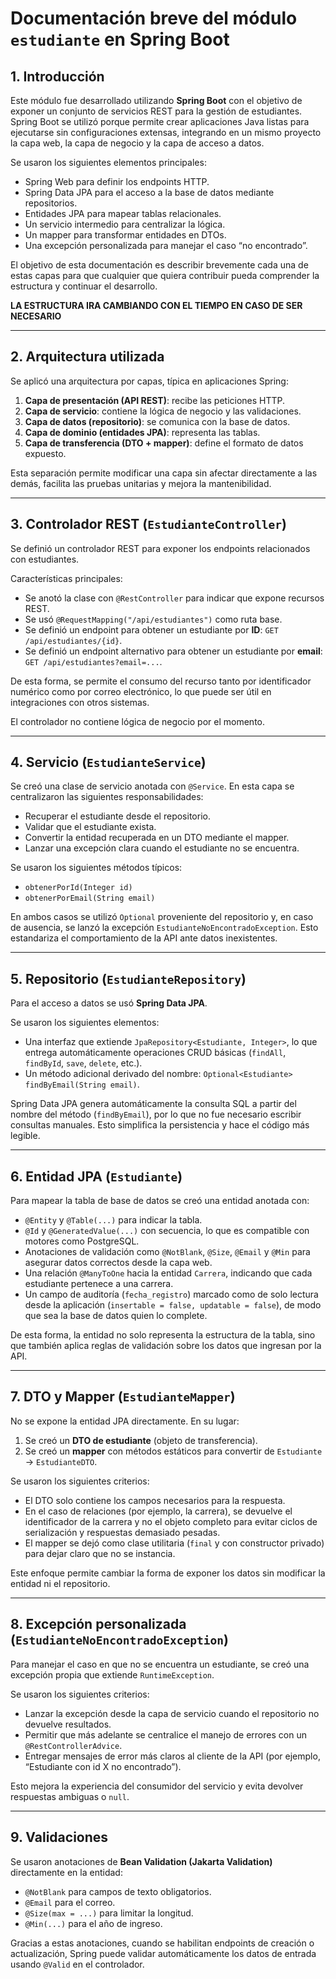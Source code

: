 # Documentación breve del módulo `estudiante` en Spring Boot

## 1. Introducción

Este módulo fue desarrollado utilizando **Spring Boot** con el objetivo de exponer un conjunto de servicios REST para la gestión de estudiantes. Spring Boot se utilizó porque permite crear aplicaciones Java listas para ejecutarse sin configuraciones extensas, integrando en un mismo proyecto la capa web, la capa de negocio y la capa de acceso a datos.

  Se usaron los siguientes elementos principales:

- Spring Web para definir los endpoints HTTP.
- Spring Data JPA para el acceso a la base de datos mediante repositorios.
- Entidades JPA para mapear tablas relacionales.
- Un servicio intermedio para centralizar la lógica.
- Un mapper para transformar entidades en DTOs.
- Una excepción personalizada para manejar el caso “no encontrado”.

El objetivo de esta documentación es describir brevemente cada una de estas capas para que cualquier que quiera contribuir pueda comprender la estructura y continuar el desarrollo.

**LA ESTRUCTURA IRA CAMBIANDO CON EL TIEMPO EN CASO DE SER NECESARIO**

---

## 2. Arquitectura utilizada

Se aplicó una arquitectura por capas, típica en aplicaciones Spring:

1. **Capa de presentación (API REST)**: recibe las peticiones HTTP.
2. **Capa de servicio**: contiene la lógica de negocio y las validaciones.
3. **Capa de datos (repositorio)**: se comunica con la base de datos.
4. **Capa de dominio (entidades JPA)**: representa las tablas.
5. **Capa de transferencia (DTO + mapper)**: define el formato de datos expuesto.

Esta separación permite modificar una capa sin afectar directamente a las demás, facilita las pruebas unitarias y mejora la mantenibilidad.

---

## 3. Controlador REST (`EstudianteController`)

Se definió un controlador REST para exponer los endpoints relacionados con estudiantes.

Características principales:

- Se anotó la clase con `@RestController` para indicar que expone recursos REST.
- Se usó `@RequestMapping("/api/estudiantes")` como ruta base.
- Se definió un endpoint para obtener un estudiante por **ID**: `GET /api/estudiantes/{id}`.
- Se definió un endpoint alternativo para obtener un estudiante por **email**: `GET /api/estudiantes?email=...`.

De esta forma, se permite el consumo del recurso tanto por identificador numérico como por correo electrónico, lo que puede ser útil en integraciones con otros sistemas.

El controlador no contiene lógica de negocio por el momento.

---

## 4. Servicio (`EstudianteService`)

Se creó una clase de servicio anotada con `@Service`.
En esta capa se centralizaron las siguientes responsabilidades:

- Recuperar el estudiante desde el repositorio.
- Validar que el estudiante exista.
- Convertir la entidad recuperada en un DTO mediante el mapper.
- Lanzar una excepción clara cuando el estudiante no se encuentra.

Se usaron los siguientes métodos típicos:

- `obtenerPorId(Integer id)`
- `obtenerPorEmail(String email)`

En ambos casos se utilizó `Optional` proveniente del repositorio y, en caso de ausencia, se lanzó la excepción `EstudianteNoEncontradoException`. Esto estandariza el comportamiento de la API ante datos inexistentes.

---

## 5. Repositorio (`EstudianteRepository`)

Para el acceso a datos se usó **Spring Data JPA**.

Se usaron los siguientes elementos:

- Una interfaz que extiende `JpaRepository<Estudiante, Integer>`, lo que entrega automáticamente operaciones CRUD básicas (`findAll`, `findById`, `save`, `delete`, etc.).
- Un método adicional derivado del nombre: `Optional<Estudiante> findByEmail(String email)`.

Spring Data JPA genera automáticamente la consulta SQL a partir del nombre del método (`findByEmail`), por lo que no fue necesario escribir consultas manuales. Esto simplifica la persistencia y hace el código más legible.

---

## 6. Entidad JPA (`Estudiante`)

Para mapear la tabla de base de datos se creó una entidad anotada con:

- `@Entity` y `@Table(...)` para indicar la tabla.
- `@Id` y `@GeneratedValue(...)` con secuencia, lo que es compatible con motores como PostgreSQL.
- Anotaciones de validación como `@NotBlank`, `@Size`, `@Email` y `@Min` para asegurar datos correctos desde la capa web.
- Una relación `@ManyToOne` hacia la entidad `Carrera`, indicando que cada estudiante pertenece a una carrera.
- Un campo de auditoría (`fecha_registro`) marcado como de solo lectura desde la aplicación (`insertable = false, updatable = false`), de modo que sea la base de datos quien lo complete.

De esta forma, la entidad no solo representa la estructura de la tabla, sino que también aplica reglas de validación sobre los datos que ingresan por la API.

---

## 7. DTO y Mapper (`EstudianteMapper`)

No se expone la entidad JPA directamente.
En su lugar:

1. Se creó un **DTO de estudiante** (objeto de transferencia).
2. Se creó un **mapper** con métodos estáticos para convertir de `Estudiante` → `EstudianteDTO`.

Se usaron los siguientes criterios:

- El DTO solo contiene los campos necesarios para la respuesta.
- En el caso de relaciones (por ejemplo, la carrera), se devuelve el identificador de la carrera y no el objeto completo para evitar ciclos de serialización y respuestas demasiado pesadas.
- El mapper se dejó como clase utilitaria (`final` y con constructor privado) para dejar claro que no se instancia.

Este enfoque permite cambiar la forma de exponer los datos sin modificar la entidad ni el repositorio.

---

## 8. Excepción personalizada (`EstudianteNoEncontradoException`)

Para manejar el caso en que no se encuentra un estudiante, se creó una excepción propia que extiende `RuntimeException`.

Se usaron los siguientes criterios:

- Lanzar la excepción desde la capa de servicio cuando el repositorio no devuelve resultados.
- Permitir que más adelante se centralice el manejo de errores con un `@RestControllerAdvice`.
- Entregar mensajes de error más claros al cliente de la API (por ejemplo, “Estudiante con id X no encontrado”).

Esto mejora la experiencia del consumidor del servicio y evita devolver respuestas ambiguas o `null`.

---

## 9. Validaciones

Se usaron anotaciones de **Bean Validation (Jakarta Validation)** directamente en la entidad:

- `@NotBlank` para campos de texto obligatorios.
- `@Email` para el correo.
- `@Size(max = ...)` para limitar la longitud.
- `@Min(...)` para el año de ingreso.

Gracias a estas anotaciones, cuando se habilitan endpoints de creación o actualización, Spring puede validar automáticamente los datos de entrada usando `@Valid` en el controlador.
